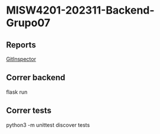 # MISW4201-202311-Backend-Grupo07

## Reports  

[GitInspector](https://MISW-4201-ProcesosDesarrolloAgil.github.io/MISW4201-202311-Backend-Grupo07/reports) 

## Correr backend
flask run
## Correr tests
python3 -m unittest discover tests
